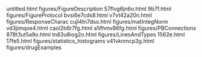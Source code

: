untitled.html
figures/FigureDescription
57flvg6jn6o.html
9b7f.html
figures/FigureProtocol
bvsi6e7cds8.html
v7vt42a20n.html
figures/ResponseCharac
cujl4tn7dso.html
figures/matIntegNorm
vd3jimqoe4.html
caol2b6r7fg.html
a1ifhmv86fg.html
figures/PBConnections
878t3ut5a9o.html
tn83u8iog2o.html
figures/LinesAndTypes
1562e.html
17fe5.html
figures/statistics_histograms
v41vknmcp3g.html
figures/drugExamples